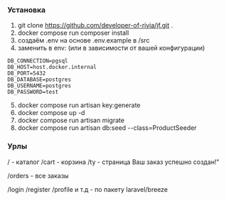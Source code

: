 ### Установка

1. git clone https://github.com/developer-of-rivia/jf.git .
2. docker compose run composer install
3. создаём .env на основе .env.example в /src
4. заменить в env: (или в зависимости от вашей конфигурации)
```env
DB_CONNECTION=pgsql
DB_HOST=host.docker.internal
DB_PORT=5432
DB_DATABASE=postgres
DB_USERNAME=postgres
DB_PASSWORD=test
```

5. docker compose run artisan key:generate
6. docker compose up -d
7. docker compose run artisan migrate
8. docker compose run artisan db:seed --class=ProductSeeder

### Урлы
/ - каталог
/cart - корзина
/ty - страница Ваш заказ успешно создан!"

/orders - все заказы

/login /register /profile и т.д - по пакету laravel/breeze